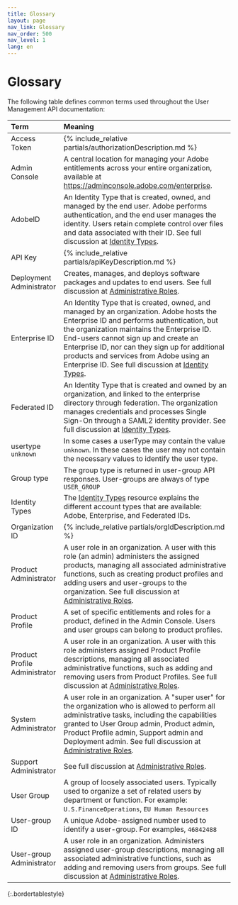 ```yaml
---
title: Glossary
layout: page
nav_link: Glossary
nav_order: 500
nav_level: 1
lang: en
---
```


# Glossary

The following table defines common terms used throughout the User Management API documentation:

| Term | Meaning |
| :---- | :--------------- |
| Access Token | {% include_relative partials/authorizationDescription.md %} |
| <a name="adminconsole" class="api-ref-subtitle">Admin Console</a> | A central location for managing your Adobe entitlements across your entire organization, available at https://adminconsole.adobe.com/enterprise. |
| <a name="adobeId" class="api-ref-subtitle">AdobeID</a> | An Identity Type that is created, owned, and managed by the end user. Adobe performs authentication, and the end user manages the identity. Users retain complete control over files and data associated with their ID. See full discussion at [Identity Types](https://helpx.adobe.com/enterprise/help/identity.html). |
| API Key | {% include_relative partials/apiKeyDescription.md %} |
| <a name="deployment" class="api-ref-subtitle">Deployment Administrator</a> | Creates, manages, and deploys software packages and updates to end users. See full discussion at [Administrative Roles](https://helpx.adobe.com/enterprise/using/admin-roles.html#).|
| <a name="enterpriseId" class="api-ref-subtitle">Enterprise ID</a> | An Identity Type that is created, owned, and managed by an organization. Adobe hosts the Enterprise ID and performs authentication, but the organization maintains the Enterprise ID. End-users cannot sign up and create an Enterprise ID, nor can they sign up for additional products and services from Adobe using an Enterprise ID. See full discussion at [Identity Types](https://helpx.adobe.com/enterprise/help/identity.html). |
| <a name="federatedId" class="api-ref-subtitle">Federated ID</a> | An Identity Type that is created and owned by an organization, and linked to the enterprise directory through federation. The organization manages credentials and processes Single Sign-On through a SAML2 identity provider. See full discussion at [Identity Types](https://helpx.adobe.com/enterprise/help/identity.html). |
| <a name="unknownUserType" class="api-ref-subtitle">usertype `unknown`</a> | In some cases a userType may contain the value `unknown`. In these cases the user may not contain the necessary values to identify the user type.|
| Group type | The group type is returned in user-group API responses. User-groups are always of type `USER_GROUP` |
| <a name="identity" class="api-ref-subtitle">Identity Types</a> | The [Identity Types](https://helpx.adobe.com/enterprise/help/identity.html) resource explains the different account types that are available: Adobe, Enterprise, and Federated IDs. |
| Organization ID | {% include_relative partials/orgIdDescription.md %} |
| <a name="productAdmin" class="api-ref-subtitle">Product Administrator</a> | A user role in an organization. A user with this role (an admin) administers the assigned products, managing all associated administrative functions, such as creating product profiles and adding users and user-groups to the organization. See full discussion at [Administrative Roles](https://helpx.adobe.com/enterprise/using/admin-roles.html#). |
| <a name="productProfile" class="api-ref-subtitle">Product Profile</a> | A set of specific entitlements and roles for a product, defined in the Admin Console. Users and user groups can belong to product profiles. |
| <a name="productProfileAdmin" class="api-ref-subtitle">Product Profile Administrator</a> | A user role in an organization. A user with this role administers assigned Product Profile descriptions, managing all associated administrative functions, such as adding and removing users from Product Profiles.  See full discussion at [Administrative Roles](https://helpx.adobe.com/enterprise/using/admin-roles.html#). |
| <a name="orgAdmin" class="api-ref-subtitle">System Administrator</a> | A user role in an organization. A "super user" for the organization who is allowed to perform all administrative tasks, including the capabilities granted to User Group admin, Product admin, Product Profile admin, Support admin and Deployment admin. See full discussion at [Administrative Roles](https://helpx.adobe.com/enterprise/using/admin-roles.html#). |
| <a name="supportAdmin" class="api-ref-subtitle">Support Administrator</a> |  See full discussion at [Administrative Roles](https://helpx.adobe.com/enterprise/using/admin-roles.html#). |
| <a name="usergroup" class="api-ref-subtitle">User Group</a> | A group of loosely associated users. Typically used to organize a set of related users by department or function. For example: `U.S.FinanceOperations`, `EU Human Resources` |
| User-group ID | A unique Adobe-assigned number used to identify a user-group. For examples, `46842488`|
| <a name="usergroupAdmin" class="api-ref-subtitle">User-group Administrator</a> | A user role in an organization. Administers assigned user-group descriptions, managing all associated administrative functions, such as adding and removing users from groups. See full discussion at [Administrative Roles](https://helpx.adobe.com/enterprise/using/admin-roles.html#). |
{:.bordertablestyle}
